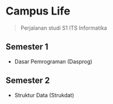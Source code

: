 # Campus Life

> Perjalanan studi S1 ITS Informatika

## Semester 1

- Dasar Pemrograman (Dasprog)

## Semester 2

- Struktur Data (Strukdat)